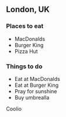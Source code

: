## London, UK

### Places to eat
  - MacDonalds
  - Burger King
  - Pizza Hut
  
### Things to do
  - Eat at MacDonalds
  - Eat at Burger King
  - Pray for sunshine
  - Buy umbrealla
  
  Coolio
